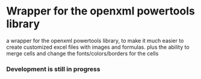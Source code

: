﻿# Wrapper for the openxml powertools library

a wrapper for the openxml powertools library, to make it much easier to create customized excel files with images and formulas. plus the ability to merge cells and change the fonts/colors/borders for the cells

### Development is still in progress